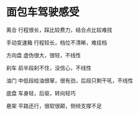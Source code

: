 # 面包车驾驶感受

离合
行程很长，踩比较费力，结合点比较难找

手动变速箱
行程较长，档位不清晰，难挂档

方向盘
虚伪很大，很轻，不线性

刹车
前半段刹不住，没信心，不线性

油门
中低段给油很窜，很有劲，后段只剩干吼，不线性

底盘
车身轻，后驱，转向轻巧

悬架
平路还行，很软很颠，侧倾支撑不足